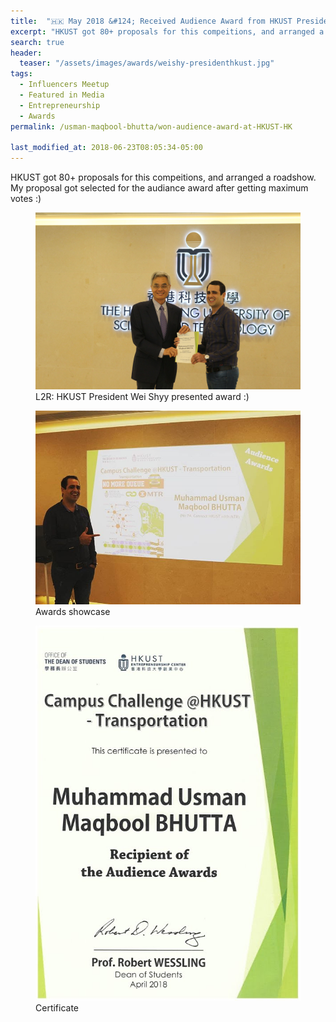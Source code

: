 ```yaml
---
title:  "🇭🇰 May 2018 &#124; Received Audience Award from HKUST President Wei Shyy in Campus Challenge @ HKUST Transportation"
excerpt: "HKUST got 80+ proposals for this compeitions, and arranged a roadshow. My proposal got selected for the audiance award after getting maximum votes :)"
search: true
header:
  teaser: "/assets/images/awards/weishy-presidenthkust.jpg"
tags: 
  - Influencers Meetup
  - Featured in Media
  - Entrepreneurship
  - Awards
permalink: /usman-maqbool-bhutta/won-audience-award-at-HKUST-HK

last_modified_at: 2018-06-23T08:05:34-05:00
---
```

HKUST got 80+ proposals for this compeitions, and arranged a roadshow. My proposal got selected for the audiance award after getting maximum votes :)

<figure>
    <a href="/assets/images/awards/weishy-presidenthkust.jpg"><img src="/assets/images/awards/weishy-presidenthkust.jpg"></a>
    <figcaption>L2R: HKUST President Wei Shyy presented award :)</figcaption>
</figure>

<figure>
    <a href="/assets/images/award-audience-18.jpg"><img src="/assets/images/award-audience-18.jpg"></a>
    <figcaption>Awards showcase</figcaption>
</figure>


<figure>
    <a href="/assets/images/awards/awardcampusust_001.jpg"><img src="/assets/images/awards/awardcampusust_001.jpg"></a>
    <figcaption>Certificate</figcaption>
</figure>
